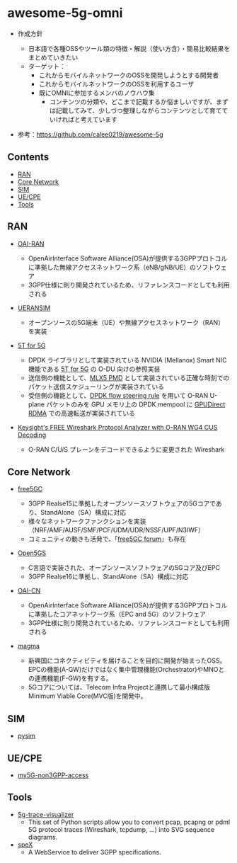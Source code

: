 # awesome-5g-omni

- 作成方針
  - 日本語で各種OSSやツール類の特徴・解説（使い方含）・簡易比較結果をまとめていきたい
  - ターゲット：
    - これからモバイルネットワークのOSSを開発しようとする開発者
    - これからモバイルネットワークのOSSを利用するユーザ
    - 既にOMNIに参加するメンバのノウハウ集
       - コンテンツの分類や、どこまで記載するか悩ましいですが、まずは記載してみて、少しづつ整理しながらコンテンツとして育てていければと考えています

- 参考：https://github.com/calee0219/awesome-5g

## Contents
- [RAN](#ran)
- [Core Network](#core-network)
- [SIM](#sim)
- [UE/CPE](#ue/cpe)
- [Tools](#tools)

## RAN
- [OAI-RAN](https://gitlab.eurecom.fr/oai/openairinterface5g/)
  - OpenAirInterface Software Alliance(OSA)が提供する3GPPプロトコルに準拠した無線アクセスネットワーク系（eNB/gNB/UE）のソフトウェア
  - 3GPP仕様に則り開発されているため、リファレンスコードとしても利用される
  
- [UERANSIM](https://github.com/aligungr/UERANSIM) 
  - オープンソースの5G端末（UE）や無線アクセスネットワーク（RAN）を実装

- [5T for 5G](https://github.com/NVIDIA/5t5g)
  - DPDK ライブラリとして実装されている NVIDIA (Mellanox) Smart NIC 機能である [5T for 5G](https://developer.nvidia.com/blog/new-real-time-smartnic-technology-5t-for-5g/) の O-DU 向けの参照実装
  - 送信側の機能として、[MLX5 PMD](https://doc.dpdk.org/guides/nics/mlx5.html?highlight=tx_pp) として実装されている正確な時刻でのパケット送信スケジューリングが実装されている
  - 受信側の機能として、[DPDK flow steering rule](https://doc.dpdk.org/guides/linux_gsg/linux_drivers.html?highlight=bifurcated#bifurcated-driver) を用いて O-RAN U-plane パケットのみを GPU メモリ上の DPDK mempool に [GPUDirect RDMA](https://docs.nvidia.com/cuda/gpudirect-rdma/index.html) での高速転送が実装されている

- [Keysight's FREE Wireshark Protocol Analyzer with O-RAN WG4 CUS Decoding](https://connectlp.keysight.com/Open_RAN_Test_Solutions?elqTrackId=6DB5C2748D9C85098B282513331CEA32&elq=00000000000000000000000000000000&elqaid=4978&elqat=2&elqCampaignId=)
  - O-RAN C/U/S プレーンをデコードできるように変更された Wireshark
 
## Core Network
- [free5GC](https://github.com/free5gc/free5gc)
  - 3GPP Realse15に準拠したオープンソースソフトウェアの5Gコアであり、StandAlone（SA）構成に対応
  - 様々なネットワークファンクションを実装（NRF/AMF/AUSF/SMF/PCF/UDM/UDR/NSSF/UPF/N3IWF）
  - コミュニティの動きも活発で、「[free5GC forum](https://forum.free5gc.org/)」も存在
  
- [Open5GS](https://github.com/open5gs/open5gs) 
  - C言語で実装された、オープンソースソフトウェアの5Gコア及びEPC
  - 3GPP Realse16に準拠し、StandAlone（SA）構成に対応

- [OAI-CN](https://gitlab.eurecom.fr/oai/cn5g) 
  - OpenAirInterface Software Alliance(OSA)が提供する3GPPプロトコルに準拠したコアネットワーク系（EPC and 5G）のソフトウェア
  - 3GPP仕様に則り開発されているため、リファレンスコードとしても利用される

- [magma](https://github.com/magma) 
  - 新興国にコネクティビティを届けることを目的に開発が始まったOSS。EPCの機能(A-GW)だけではなく集中管理機能(Orchestrator)やMNOとの連携機能(F-GW)を有する。
  - 5Gコアについては、Telecom Infra Projectと連携して最小構成版Minimum Viable Core(MVC版)を開発中。


## SIM
- [pysim](https://github.com/osmocom/pysim)

## UE/CPE
- [my5G-non3GPP-access ](https://github.com/my5G/my5G-non3GPP-access)

## Tools
- [5g-trace-visualizer](https://github.com/telekom/5g-trace-visualizer) 
  - This set of Python scripts allow you to convert pcap, pcapng or pdml 5G protocol traces (Wireshark, tcpdump, ...) into SVG sequence diagrams.
- [speX](https://github.com/CoRfr/spex-3gpp) 
  - A WebService to deliver 3GPP specifications.
